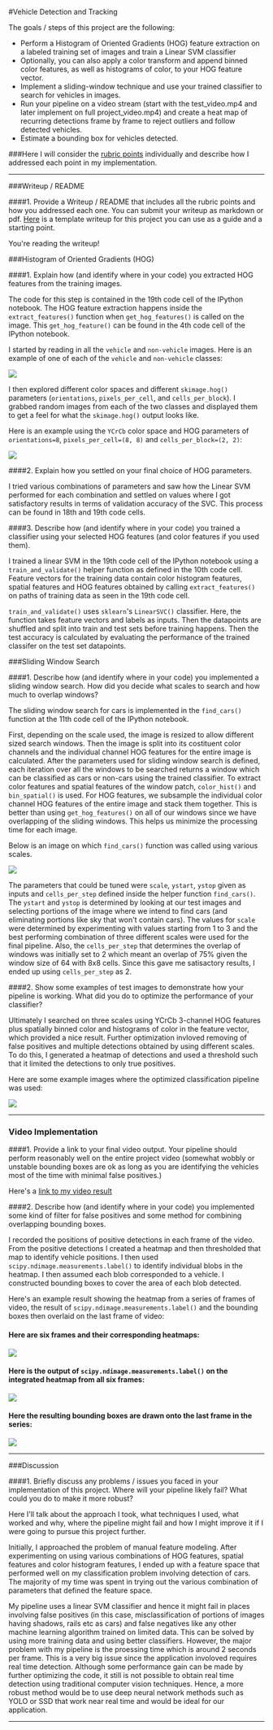 #Vehicle Detection and Tracking

The goals / steps of this project are the following:

* Perform a Histogram of Oriented Gradients (HOG) feature extraction on a labeled training set of images and train a Linear SVM classifier
* Optionally, you can also apply a color transform and append binned color features, as well as histograms of color, to your HOG feature vector. 
* Implement a sliding-window technique and use your trained classifier to search for vehicles in images.
* Run your pipeline on a video stream (start with the test_video.mp4 and later implement on full project_video.mp4) and create a heat map of recurring detections frame by frame to reject outliers and follow detected vehicles.
* Estimate a bounding box for vehicles detected.

[//]: # (Image References)
[image1]: ./examples/car_not_car.png
[image2]: ./examples/HOG_example.jpg
[image3]: ./examples/sliding_windows.jpg
[image4]: ./examples/sliding_window.jpg
[image5]: ./examples/bboxes_and_heat.png
[image6]: ./examples/labels_map.png
[image7]: ./examples/output_bboxes.png
[video1]: ./project_video.mp4

###Here I will consider the [rubric points](https://review.udacity.com/#!/rubrics/513/view) individually and describe how I addressed each point in my implementation.  

---

###Writeup / README

####1. Provide a Writeup / README that includes all the rubric points and how you addressed each one.  You can submit your writeup as markdown or pdf.  [Here](https://github.com/udacity/CarND-Vehicle-Detection/blob/master/writeup_template.md) is a template writeup for this project you can use as a guide and a starting point.  

You're reading the writeup!

###Histogram of Oriented Gradients (HOG)

####1. Explain how (and identify where in your code) you extracted HOG features from the training images.

The code for this step is contained in the 19th code cell of the IPython notebook. The HOG feature extraction happens inside the `extract_features()` function when `get_hog_features()` is called on the image. This `get_hog_feature()` can be found in the 4th code cell of the IPython notebook.

I started by reading in all the `vehicle` and `non-vehicle` images.  Here is an example of one of each of the `vehicle` and `non-vehicle` classes:

![][image1]

I then explored different color spaces and different `skimage.hog()` parameters (`orientations`, `pixels_per_cell`, and `cells_per_block`).  I grabbed random images from each of the two classes and displayed them to get a feel for what the `skimage.hog()` output looks like.

Here is an example using the `YCrCb` color space and HOG parameters of `orientations=8`, `pixels_per_cell=(8, 8)` and `cells_per_block=(2, 2)`:

![][image2]

####2. Explain how you settled on your final choice of HOG parameters.

I tried various combinations of parameters and saw how the Linear SVM performed for each combination and settled on values where I got satisfactory results in terms of validation accuracy of the SVC. This process can be found in 18th and 19th code cells. 

####3. Describe how (and identify where in your code) you trained a classifier using your selected HOG features (and color features if you used them).

I trained a linear SVM in the 19th code cell of the IPython notebook using a `train_and_validate()` helper function as defined in the 10th code cell. Feature vectors for the training data contain color histogram features, spatial features and HOG features obtained by calling `extract_features()` on paths of training data as seen in the 19th code cell. 

`train_and_validate()` uses `sklearn`'s `LinearSVC()` classifier. Here, the function takes feature vectors and labels as inputs. Then the datapoints are shuffled and split into train and test sets before training happens. Then the test accuracy is calculated  by evaluating the performance of the trained classifer on the test set datapoints. 

###Sliding Window Search

####1. Describe how (and identify where in your code) you implemented a sliding window search.  How did you decide what scales to search and how much to overlap windows?

The sliding window search for cars is implemented in the `find_cars()` function at the 11th code cell of the IPython notebook. 

First, depending on the scale used, the image is resized to allow different sized search windows. Then the image is split into its costituent color channels and the individual channel HOG features for the entire image is calculated. After the parameters used for sliding window search is defined, each iteration over all the windows to be searched returns a window which can be classified as cars or non-cars using the trained classifier. To extract color features and spatial features of the window patch, `color_hist()` and `bin_spatial()` is used. For HOG features, we subsample the individual color channel HOG features of the entire image and stack them together. This is better than using `get_hog_features()` on all of our windows since we have overlapping of the sliding windows. This helps us minimize the processing time for each image.  

Below is an image on which `find_cars()` function was called using various scales.

![][image3]

The parameters that could be tuned were `scale`, `ystart`, `ystop` given as inputs and `cells_per_step` defined inside the helper function `find_cars()`. The `ystart` and `ystop` is determined by looking at our test images and selecting portions of the image where we intend to find cars (and eliminating portions like sky that won't contain cars). The values for `scale` were determined by experimenting with values starting from 1 to 3 and the best performing combination of three different scales were used for the final pipeline. Also, the `cells_per_step` that determines the overlap of windows was initially set to 2 which meant an overlap of 75% given the window size of 64 with 8x8 cells. Since this gave me satisactory results, I ended up using `cells_per_step` as 2.

####2. Show some examples of test images to demonstrate how your pipeline is working.  What did you do to optimize the performance of your classifier?

Ultimately I searched on three scales using YCrCb 3-channel HOG features plus spatially binned color and histograms of color in the feature vector, which provided a nice result. Further optimization invloved removing of false positives and multiple detections obtained by using different scales. To do this, I generated a heatmap of detections and used a threshold such that it limited the detections to only true positives. 

Here are some example images where the optimized classification pipeline was used:

![][image4]

---

### Video Implementation

####1. Provide a link to your final video output.  Your pipeline should perform reasonably well on the entire project video (somewhat wobbly or unstable bounding boxes are ok as long as you are identifying the vehicles most of the time with minimal false positives.)

Here's a [link to my video result](https://youtu.be/5t69oVhwUl8)

####2. Describe how (and identify where in your code) you implemented some kind of filter for false positives and some method for combining overlapping bounding boxes.

I recorded the positions of positive detections in each frame of the video.  From the positive detections I created a heatmap and then thresholded that map to identify vehicle positions.  I then used `scipy.ndimage.measurements.label()` to identify individual blobs in the heatmap.  I then assumed each blob corresponded to a vehicle. I constructed bounding boxes to cover the area of each blob detected.  

Here's an example result showing the heatmap from a series of frames of video, the result of `scipy.ndimage.measurements.label()` and the bounding boxes then overlaid on the last frame of video:

#### Here are six frames and their corresponding heatmaps:

![][image5]

#### Here is the output of `scipy.ndimage.measurements.label()` on the integrated heatmap from all six frames:
![][image6]

#### Here the resulting bounding boxes are drawn onto the last frame in the series:
![][image7]

---

###Discussion

####1. Briefly discuss any problems / issues you faced in your implementation of this project.  Where will your pipeline likely fail?  What could you do to make it more robust?

Here I'll talk about the approach I took, what techniques I used, what worked and why, where the pipeline might fail and how I might improve it if I were going to pursue this project further.  

Initially, I approached the problem of manual feature modeling. After experimenting on using various combinations of HOG features, spatial features and color histogram features, I ended up with a feature space that performed well on my classification problem involving detection of cars. The majority of my time was spent in trying out the various combination of parameters that defined the feature space. 

My pipeline uses a linear SVM classifier and hence it might fail in places involving false positives (in this case, misclassification of portions of images having shadows, rails etc as cars) and false negatives like any other machine learning algorithm trained on limited data. This can be solved by using more training data and using better classifiers. However, the major problem with my pipeline is the proessing time which is around 2 seconds per frame. This is a very big issue since the application involoved requires real time detection. Although some performance gain can be made by further optimizing the code, it still is not possible to obtain real time detection using traditional computer vision techniques. Hence, a more robust method would be to use deep neural network methods such as YOLO or SSD that work near real time and would be ideal for our application.

---